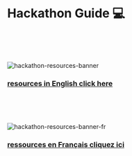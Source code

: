 # Hackathon Guide :computer:

 <br />
  <br />
   <br />

![hackathon-resources-banner](https://user-images.githubusercontent.com/5739370/91455732-766b6980-e850-11ea-9b3c-f24ff80ee0ed.PNG)

### [resources in English click here](/en/hackathon-resources-en.md)

 <br />
  <br />
   <br />

![hackathon-resources-banner-fr](https://user-images.githubusercontent.com/5739370/91455737-77040000-e850-11ea-9d55-5c7b525dbe64.PNG)

### [ressources en Français cliquez ici](/fr/hackathon-resources-fr.md)
